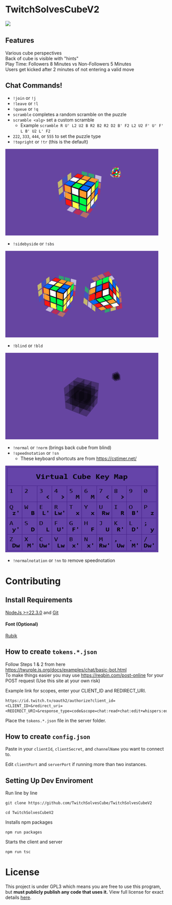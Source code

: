 # TwitchSolvesCubeV2

[![](https://img.shields.io/badge/Powered_By-cubing.js-blueviolet?logo=github)](https://github.com/cubing/cubing.js)  

## Features

Various cube perspectives  
Back of cube is visible with "hints"  
Play Time: Followers 8 Minutes vs Non-Followers 5 Minutes  
Users get kicked after 2 minutes of not entering a valid move

## Chat Commands!

- `!join` or `!j`
- `!leave` or `!l`
- `!queue` or `!q`
- `scramble` completes a random scramble on the puzzle
- `scramble <alg>` set a custom scramble 
  - Example `scramble R U' L2 U2 B R2 B2 R2 D2 B' F2 L2 U2 F' U' F' L B' U2 L' F2`
- `222`, `333`, `444`, or `555` to set the puzzle type
- `!topright` or `!tr` (this is the default)
<img src="https://github.com/TwitchSolvesCube/TwitchSolvesCubeV2/blob/main/media/TopRight.png"  width="478" height="269">

- `!sidebyside` or `!sbs`
<img src="https://github.com/TwitchSolvesCube/TwitchSolvesCubeV2/blob/main/media/SideBySide.png"  width="478" height="269">

- `!blind` or `!bld`
<img src="https://github.com/TwitchSolvesCube/TwitchSolvesCubeV2/blob/main/media/Blind.png"  width="478" height="269">

- `!normal` or `!norm` (brings back cube from blind)
- `!speednotation` or `!sn`
  - These keyboard shortcuts are from https://cstimer.net/
<img src="https://github.com/TwitchSolvesCube/TwitchSolvesCubeV2/blob/main/media/VirtualCubeKeyMap.png"  width="478" height="269">

- `!normalnotation` or `!nn` to remove speednotation

# Contributing

## Install Requirements

[NodeJs >=22.3.0](https://nodejs.org/en/download) and [Git](https://git-scm.com/download/win)

#### Font (Optional)

[Rubik](https://fonts.google.com/specimen/Rubik)

## How to create `tokens.*.json`

Follow Steps 1 & 2 from here https://twurple.js.org/docs/examples/chat/basic-bot.html  
To make things easier you may use https://reqbin.com/post-online for your POST request (Use this site at your own risk)   

Example link for scopes, enter your CLIENT_ID and REDIRECT_URI.

```
https://id.twitch.tv/oauth2/authorize?client_id=<CLIENT_ID>&redirect_uri=<REDIRECT_URI>&response_type=code&scope=chat:read+chat:edit+whispers:edit+whispers:read+channel:moderate+moderator:read:followers
```

Place the `tokens.*.json` file in the server folder.   

## How to create `config.json`

Paste in your `clientId`, `clientSecret`, and `channelName` you want to connect to.

Edit `clientPort` and `serverPort` if running more than two instances.

## Setting Up Dev Enviroment

Run line by line

```
git clone https://github.com/TwitchSolvesCube/TwitchSolvesCubeV2  
```

```
cd TwitchSolvesCubeV2

```

Installs npm packages

```
npm run packages
```

Starts the client and server

```
npm run tsc
```

# License

This project is under GPL3 which means you are free to use this program, but **must publicly publish any code that uses it.** View full license for exact details [here](https://github.com/TwitchSolvesCube/TwitchSolvesCubeV2/blob/main/LICENSE).
